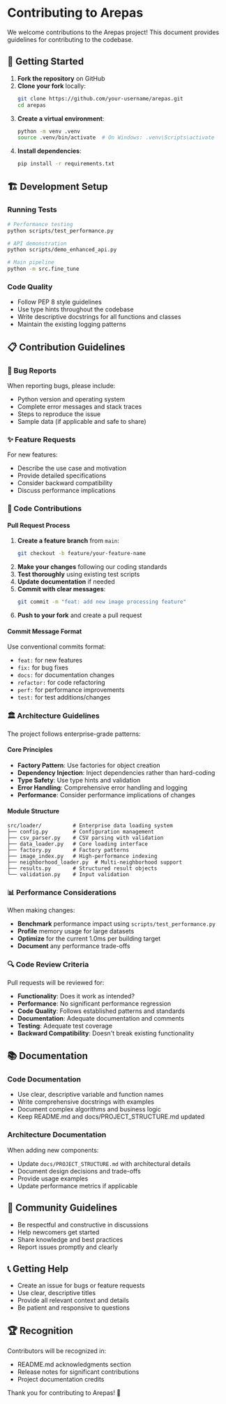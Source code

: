 # Contributing to Arepas

We welcome contributions to the Arepas project! This document provides guidelines for contributing to the codebase.

## 🚀 Getting Started

1. **Fork the repository** on GitHub
2. **Clone your fork** locally:
   ```bash
   git clone https://github.com/your-username/arepas.git
   cd arepas
   ```
3. **Create a virtual environment**:
   ```bash
   python -m venv .venv
   source .venv/bin/activate  # On Windows: .venv\Scripts\activate
   ```
4. **Install dependencies**:
   ```bash
   pip install -r requirements.txt
   ```

## 🏗️ Development Setup

### Running Tests
```bash
# Performance testing
python scripts/test_performance.py

# API demonstration
python scripts/demo_enhanced_api.py

# Main pipeline
python -m src.fine_tune
```

### Code Quality
- Follow PEP 8 style guidelines
- Use type hints throughout the codebase
- Write descriptive docstrings for all functions and classes
- Maintain the existing logging patterns

## 📋 Contribution Guidelines

### 🐛 Bug Reports
When reporting bugs, please include:
- Python version and operating system
- Complete error messages and stack traces
- Steps to reproduce the issue
- Sample data (if applicable and safe to share)

### ✨ Feature Requests
For new features:
- Describe the use case and motivation
- Provide detailed specifications
- Consider backward compatibility
- Discuss performance implications

### 🔧 Code Contributions

#### Pull Request Process
1. **Create a feature branch** from `main`:
   ```bash
   git checkout -b feature/your-feature-name
   ```
2. **Make your changes** following our coding standards
3. **Test thoroughly** using existing test scripts
4. **Update documentation** if needed
5. **Commit with clear messages**:
   ```bash
   git commit -m "feat: add new image processing feature"
   ```
6. **Push to your fork** and create a pull request

#### Commit Message Format
Use conventional commits format:
- `feat:` for new features
- `fix:` for bug fixes
- `docs:` for documentation changes
- `refactor:` for code refactoring
- `perf:` for performance improvements
- `test:` for test additions/changes

### 🏛️ Architecture Guidelines

The project follows enterprise-grade patterns:

#### Core Principles
- **Factory Pattern**: Use factories for object creation
- **Dependency Injection**: Inject dependencies rather than hard-coding
- **Type Safety**: Use type hints and validation
- **Error Handling**: Comprehensive error handling and logging
- **Performance**: Consider performance implications of changes

#### Module Structure
```
src/loader/          # Enterprise data loading system
├── config.py        # Configuration management
├── csv_parser.py    # CSV parsing with validation
├── data_loader.py   # Core loading interface
├── factory.py       # Factory patterns
├── image_index.py   # High-performance indexing
├── neighborhood_loader.py  # Multi-neighborhood support
├── results.py       # Structured result objects
└── validation.py    # Input validation
```

### 📊 Performance Considerations

When making changes:
- **Benchmark** performance impact using `scripts/test_performance.py`
- **Profile** memory usage for large datasets
- **Optimize** for the current 1.0ms per building target
- **Document** any performance trade-offs

### 🔍 Code Review Criteria

Pull requests will be reviewed for:
- **Functionality**: Does it work as intended?
- **Performance**: No significant performance regression
- **Code Quality**: Follows established patterns and standards
- **Documentation**: Adequate documentation and comments
- **Testing**: Adequate test coverage
- **Backward Compatibility**: Doesn't break existing functionality

## 📚 Documentation

### Code Documentation
- Use clear, descriptive variable and function names
- Write comprehensive docstrings with examples
- Document complex algorithms and business logic
- Keep README.md and docs/PROJECT_STRUCTURE.md updated

### Architecture Documentation
When adding new components:
- Update `docs/PROJECT_STRUCTURE.md` with architectural details
- Document design decisions and trade-offs
- Provide usage examples
- Update performance metrics if applicable

## 🤝 Community Guidelines

- Be respectful and constructive in discussions
- Help newcomers get started
- Share knowledge and best practices
- Report issues promptly and clearly

## 📞 Getting Help

- Create an issue for bugs or feature requests
- Use clear, descriptive titles
- Provide all relevant context and details
- Be patient and responsive to questions

## 🏆 Recognition

Contributors will be recognized in:
- README.md acknowledgments section
- Release notes for significant contributions
- Project documentation credits

Thank you for contributing to Arepas! 🎉
